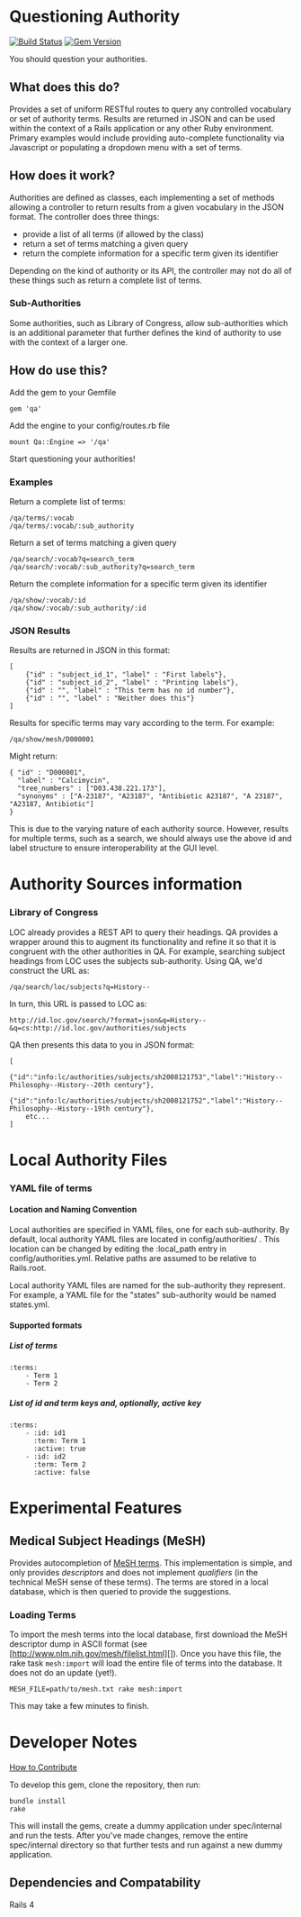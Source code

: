 # Questioning Authority

[![Build Status](https://travis-ci.org/projecthydra/questioning_authority.png?branch=master)](https://travis-ci.org/projecthydra/questioning_authority) [![Gem Version](https://badge.fury.io/rb/qa.png)](http://badge.fury.io/rb/qa)

You should question your authorities.

## What does this do?

Provides a set of uniform RESTful routes to query any controlled vocabulary or set of authority terms.
Results are returned in JSON and can be used within the context of a Rails application or any other
Ruby environment. Primary examples would include providing auto-complete functionality via Javascript 
or populating a dropdown menu with a set of terms.

## How does it work?

Authorities are defined as classes, each implementing a set of methods allowing a controller to return
results from a given vocabulary in the JSON format.  The controller does three things:

* provide a list of all terms (if allowed by the class)
* return a set of terms matching a given query
* return the complete information for a specific term given its identifier

Depending on the kind of authority or its API, the controller may not do all of these things such
as return a complete list of terms.

### Sub-Authorities

Some authorities, such as Library of Congress, allow sub-authorities which is an additional parameter that
further defines the kind of authority to use with the context of a larger one.

## How do use this?

Add the gem to your Gemfile

    gem 'qa'

Add the engine to your config/routes.rb file

    mount Qa::Engine => '/qa'

Start questioning your authorities!

### Examples

Return a complete list of terms:

    /qa/terms/:vocab
    /qa/terms/:vocab/:sub_authority

Return a set of terms matching a given query

    /qa/search/:vocab?q=search_term
    /qa/search/:vocab/:sub_authority?q=search_term

Return the complete information for a specific term given its identifier

    /qa/show/:vocab/:id
    /qa/show/:vocab/:sub_authority/:id

### JSON Results

Results are returned in JSON in this format:

    [
        {"id" : "subject_id_1", "label" : "First labels"},
        {"id" : "subject_id_2", "label" : "Printing labels"},
        {"id" : "", "label" : "This term has no id number"},
        {"id" : "", "label" : "Neither does this"}
    ]

Results for specific terms may vary according to the term.  For example:

    /qa/show/mesh/D000001

Might return:

    { "id" : "D000001",
      "label" : "Calcimycin",
      "tree_numbers" : ["D03.438.221.173"],
      "synonyms" : ["A-23187", "A23187", "Antibiotic A23187", "A 23187", "A23187, Antibiotic"]
    }

This is due to the varying nature of each authority source.  However, results for multiple terms, such as a search, we
should always use the above id and label structure to ensure interoperability at the GUI level.

# Authority Sources information

### Library of Congress

LOC already provides a REST API to query their headings. QA provides a wrapper around this to augment its
functionality and refine it so that it is congruent with the other authorities in QA.  For example,
searching subject headings from LOC uses the subjects sub-authority.  Using QA, we'd construct the URL as:

    /qa/search/loc/subjects?q=History--

In turn, this URL is passed to LOC as:

    http://id.loc.gov/search/?format=json&q=History--&q=cs:http://id.loc.gov/authorities/subjects

QA then presents this data to you in JSON format:

    [
        {"id":"info:lc/authorities/subjects/sh2008121753","label":"History--Philosophy--History--20th century"},
        {"id":"info:lc/authorities/subjects/sh2008121752","label":"History--Philosophy--History--19th century"},
        etc...
    ]

# Local Authority Files

### YAML file of terms

#### Location and Naming Convention

Local authorities are specified in YAML files, one for each sub-authority.  By default, local
authority YAML files are located in config/authorities/ .  This location can be changed by editing
the :local_path entry in config/authorities.yml.  Relative paths are assumed to be relative to
Rails.root.

Local authority YAML files are named for the sub-authority they represent.  For example, a YAML file
for the "states" sub-authority would be named states.yml.

#### Supported formats

##### List of terms

	:terms:
		- Term 1
		- Term 2
		
##### List of id and term keys and, optionally, active key

	:terms:
		- :id: id1
		  :term: Term 1
		  :active: true
		- :id: id2
		  :term: Term 2
		  :active: false

# Experimental Features

## Medical Subject Headings (MeSH)

Provides autocompletion of [MeSH terms](http://www.nlm.nih.gov/mesh/introduction.html). This
implementation is simple, and only provides *descriptors* and does not implement *qualifiers* (in
the technical MeSH sense of these terms). The terms are stored in a local database, which is then
queried to provide the suggestions.

### Loading Terms

To import the mesh terms into the local database, first download the MeSH descriptor dump in ASCII
format  (see [http://www.nlm.nih.gov/mesh/filelist.html][]). Once you have this file, the rake task
`mesh:import` will load the entire file of terms into the database. It does not do an update (yet!).

    MESH_FILE=path/to/mesh.txt rake mesh:import

This may take a few minutes to finish.

# Developer Notes

[How to Contribute](./CONTRIBUTING.md)

To develop this gem, clone the repository, then run:

    bundle install
    rake

This will install the gems, create a dummy application under spec/internal and run the tests.  After you've made changes, remove the entire spec/internal
directory so that further tests and run against a new dummy application.

## Dependencies and Compatability

Rails 4
